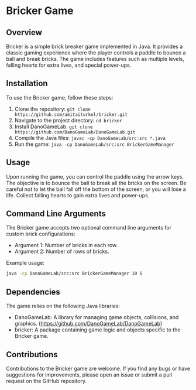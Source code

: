 # Bricker Game

## Overview
Bricker is a simple brick breaker game implemented in Java. It provides a classic gaming experience where the player controls a paddle to bounce a ball and break bricks. The game includes features such as multiple levels, falling hearts for extra lives, and special power-ups.

## Installation
To use the Bricker game, follow these steps:
1. Clone the repository: `git clone https://github.com/amitaiturkel/bricker.git`
2. Navigate to the project directory: `cd bricker`
3. Install DanoGameLab: `git clone https://github.com/DanoGameLab/DanoGameLab.git`
4. Compile the Java files: `javac -cp DanoGameLab/src:src *.java`
5. Run the game: `java -cp DanoGameLab/src:src BrickerGameManager`

## Usage
Upon running the game, you can control the paddle using the arrow keys. The objective is to bounce the ball to break all the bricks on the screen. Be careful not to let the ball fall off the bottom of the screen, or you will lose a life. Collect falling hearts to gain extra lives and power-ups.

## Command Line Arguments
The Bricker game accepts two optional command line arguments for custom brick configurations:
- Argument 1: Number of bricks in each row.
- Argument 2: Number of rows of bricks.

Example usage:
```bash
java -cp DanoGameLab/src:src BrickerGameManager 10 5
```

## Dependencies
The game relies on the following Java libraries:
- DanoGameLab: A library for managing game objects, collisions, and graphics. (https://github.com/DanoGameLab/DanoGameLab)
- bricker: A package containing game logic and objects specific to the Bricker game.

## Contributions
Contributions to the Bricker game are welcome. If you find any bugs or have suggestions for improvements, please open an issue or submit a pull request on the GitHub repository.

